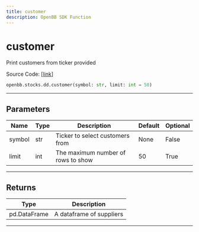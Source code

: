 ```yaml
---
title: customer
description: OpenBB SDK Function
---
```


# customer

Print customers from ticker provided

Source Code: [[link](https://github.com/OpenBB-finance/OpenBBTerminal/tree/main/openbb_terminal/stocks/due_diligence/csimarket_model.py#L66)]

```python
openbb.stocks.dd.customer(symbol: str, limit: int = 50)
```

---

## Parameters

| Name | Type | Description | Default | Optional |
| ---- | ---- | ----------- | ------- | -------- |
| symbol | str | Ticker to select customers from | None | False |
| limit | int | The maximum number of rows to show | 50 | True |


---

## Returns

| Type | Description |
| ---- | ----------- |
| pd.DataFrame | A dataframe of suppliers |
---

